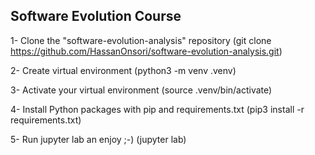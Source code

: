 ## Software Evolution Course

1- Clone the "software-evolution-analysis" repository (git clone https://github.com/HassanOnsori/software-evolution-analysis.git)

2- Create virtual environment (python3 -m venv .venv)

3- Activate your virtual environment (source .venv/bin/activate)

4- Install Python packages with pip and requirements.txt (pip3 install -r requirements.txt)

5- Run jupyter lab an enjoy ;-) (jupyter lab)

